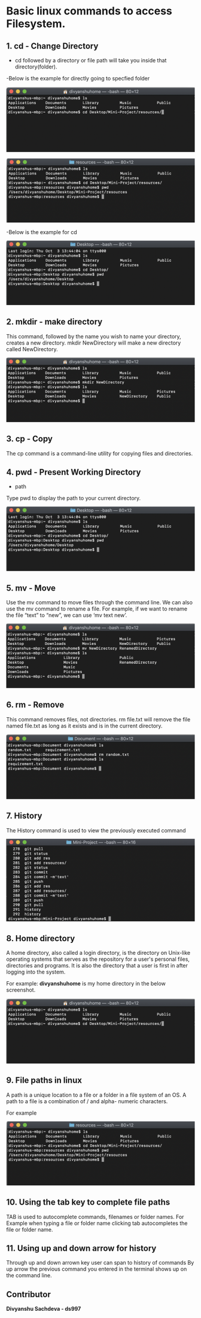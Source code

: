 # Basic linux commands to access Filesystem.

##  1. cd - Change Directory

* cd followed by a directory or file path will take you inside that directory(folder).

-Below is the example for directly going to specfied folder

![this is cd example](https://github.com/ds997/mini_project1/blob/master/resources/cd.png)


![this is cd example](https://github.com/ds997/mini_project1/blob/master/resources/cd4.png)

-Below is the example for cd 
 
 ![This is cd 2 example](https://github.com/ds997/mini_project1/blob/master/resources/pwd.png)
 
## 2. mkdir - make directory 

This command, followed by the name you wish to name your directory, creates a new directory.
mkdir NewDirectory will make a new directory called NewDirectory.
 
 ![This is mkdir example](https://github.com/ds997/mini_project1/blob/master/resources/mkdir.png)
 
## 3. cp - Copy
 
 The cp command is a command-line utility for copying files and directories.

## 4. pwd - Present Working Directory
 
 - path

Type pwd to display the path to your current directory. 

![This is cd 2 example](https://github.com/ds997/mini_project1/blob/master/resources/pwd.png)


## 5. mv - Move

Use the mv command to move files through the command line. We can also use the mv command to rename a file. For example, if we want to rename the file “text” to “new”, we can use ‘mv text new’.

![This is cd 2 example](https://github.com/ds997/mini_project1/blob/master/resources/mv.png)


## 6. rm - Remove

This command removes files, not directories. rm file.txt will remove the file named file.txt as long as it exists and is in the current directory.

![This is cd 2 example](https://github.com/ds997/mini_project1/blob/master/resources/rm.png)

## 7. History
 
 The History command is used to view the previously executed command
 
![this is cd example](https://github.com/ds997/mini_project1/blob/master/resources/history.png)
 
## 8. Home directory
 
A home directory, also called a login directory, is the directory on Unix-like operating systems that serves as the repository for a user's personal files, directories and programs. It is also the directory that a user is first in after logging into the system.

For example: **divyanshuhome** is my home directory in the below screenshot.


![this is cd example](https://github.com/ds997/mini_project1/blob/master/resources/cd.png)


## 9. File paths in linux
 
 A path is a unique location to a file or a folder in a file system of an OS.
 A path to a file is a combination of / and alpha- numeric characters.
 
 For example 
 
 ![this is cd example](https://github.com/ds997/mini_project1/blob/master/resources/cd4.png)
 
 ## 10. Using the tab key to complete file paths
 
 TAB is used to autocomplete commands, filenames or folder names.
 For Example when typing a file or folder name clicking tab autocompletes the file or folder name.
 
 ## 11. Using up and down arrow for history 
 
 Through up and down arrown key user can span to history of commands
 By up arrow the previous command you entered in the terminal shows up on the command line.


 ## Contributor
 
 **Divyanshu Sachdeva - ds997**
